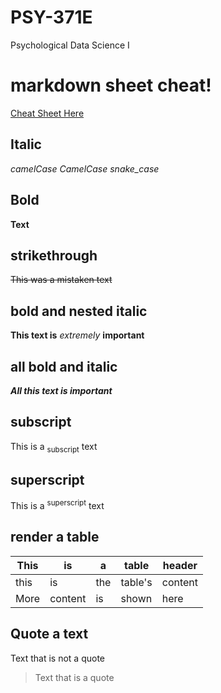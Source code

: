 # PSY-371E
Psychological Data Science I

# markdown sheet cheat!
[Cheat Sheet Here](https://docs.github.com/en/get-started/writing-on-github/getting-started-with-writing-and-formatting-on-github/basic-writing-and-formatting-syntax)

## Italic
*camelCase*
*CamelCase*
*snake_case*

## Bold
**Text**

## strikethrough
~~This was a mistaken text~~

## bold and nested italic
**This text is** _extremely_ **important**

## all bold and italic
***All this text is important***

## subscript
This is a <sub>subscript</sub> text

## superscript
This is a <sup>superscript</sup> text

## render a table
This | is | a | table | header |
| --- | --- | --- | --- | --- |
| this | is | the | table's | content |
| More | content | is | shown | here |

## Quote a text
Text that is not a quote

> Text that is a quote
